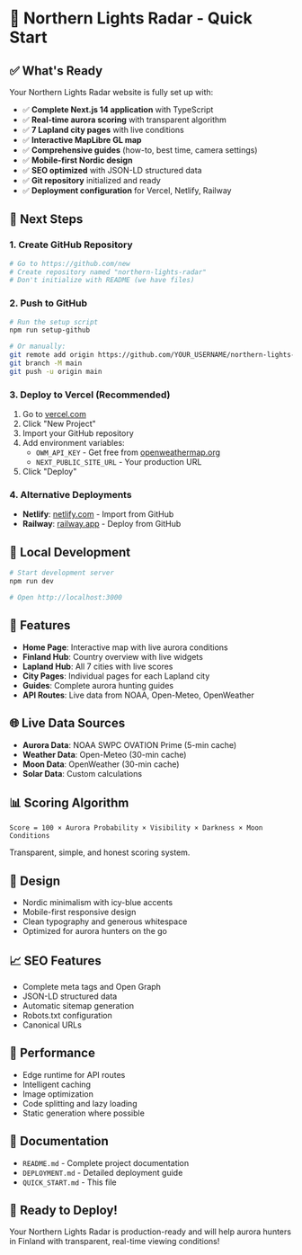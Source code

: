 # 🚀 Northern Lights Radar - Quick Start

## ✅ What's Ready

Your Northern Lights Radar website is fully set up with:

- ✅ **Complete Next.js 14 application** with TypeScript
- ✅ **Real-time aurora scoring** with transparent algorithm
- ✅ **7 Lapland city pages** with live conditions
- ✅ **Interactive MapLibre GL map**
- ✅ **Comprehensive guides** (how-to, best time, camera settings)
- ✅ **Mobile-first Nordic design**
- ✅ **SEO optimized** with JSON-LD structured data
- ✅ **Git repository** initialized and ready
- ✅ **Deployment configuration** for Vercel, Netlify, Railway

## 🎯 Next Steps

### 1. Create GitHub Repository
```bash
# Go to https://github.com/new
# Create repository named "northern-lights-radar"
# Don't initialize with README (we have files)
```

### 2. Push to GitHub
```bash
# Run the setup script
npm run setup-github

# Or manually:
git remote add origin https://github.com/YOUR_USERNAME/northern-lights-radar.git
git branch -M main
git push -u origin main
```

### 3. Deploy to Vercel (Recommended)
1. Go to [vercel.com](https://vercel.com)
2. Click "New Project"
3. Import your GitHub repository
4. Add environment variables:
   - `OWM_API_KEY` - Get free from [openweathermap.org](https://openweathermap.org/api)
   - `NEXT_PUBLIC_SITE_URL` - Your production URL
5. Click "Deploy"

### 4. Alternative Deployments
- **Netlify**: [netlify.com](https://netlify.com) - Import from GitHub
- **Railway**: [railway.app](https://railway.app) - Deploy from GitHub

## 🔧 Local Development

```bash
# Start development server
npm run dev

# Open http://localhost:3000
```

## 📱 Features

- **Home Page**: Interactive map with live aurora conditions
- **Finland Hub**: Country overview with live widgets
- **Lapland Hub**: All 7 cities with live scores
- **City Pages**: Individual pages for each Lapland city
- **Guides**: Complete aurora hunting guides
- **API Routes**: Live data from NOAA, Open-Meteo, OpenWeather

## 🌐 Live Data Sources

- **Aurora Data**: NOAA SWPC OVATION Prime (5-min cache)
- **Weather Data**: Open-Meteo (30-min cache)
- **Moon Data**: OpenWeather (30-min cache)
- **Solar Data**: Custom calculations

## 📊 Scoring Algorithm

```
Score = 100 × Aurora Probability × Visibility × Darkness × Moon Conditions
```

Transparent, simple, and honest scoring system.

## 🎨 Design

- Nordic minimalism with icy-blue accents
- Mobile-first responsive design
- Clean typography and generous whitespace
- Optimized for aurora hunters on the go

## 📈 SEO Features

- Complete meta tags and Open Graph
- JSON-LD structured data
- Automatic sitemap generation
- Robots.txt configuration
- Canonical URLs

## 🚀 Performance

- Edge runtime for API routes
- Intelligent caching
- Image optimization
- Code splitting and lazy loading
- Static generation where possible

## 📖 Documentation

- `README.md` - Complete project documentation
- `DEPLOYMENT.md` - Detailed deployment guide
- `QUICK_START.md` - This file

## 🎉 Ready to Deploy!

Your Northern Lights Radar is production-ready and will help aurora hunters in Finland with transparent, real-time viewing conditions!

